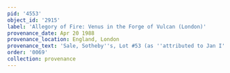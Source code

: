 ```yaml
---
pid: '4553'
object_id: '2915'
label: 'Allegory of Fire: Venus in the Forge of Vulcan (London)'
provenance_date: Apr 20 1988
provenance_location: England, London
provenance_text: 'Sale, Sotheby''s, Lot #53 (as ''attributed to Jan I'')'
order: '0069'
collection: provenance
---
```


